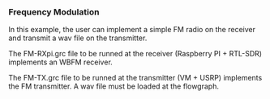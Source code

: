 ### Frequency Modulation

In this example, the user can implement a simple FM radio on the receiver
and transmit a wav file on the transmitter.

The FM-RXpi.grc file to be runned at the receiver (Raspberry PI + RTL-SDR)
implements an WBFM receiver.

The FM-TX.grc file to be runned at the transmitter (VM + USRP) implements the
FM transmitter. A wav file must be loaded at the flowgraph.

